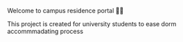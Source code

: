 Welcome to campus residence portal 🙌🏻


This project is created for university students to ease dorm accommmadating process
